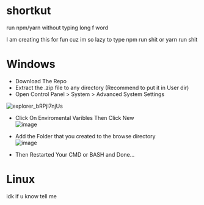 # shortkut
run npm/yarn without typing long f word

I am creating this for fun cuz im so lazy to type npm run shit or yarn run shit

# Windows  
- Download The Repo  
- Extract the .zip file to any directory (Recommend to put it in User dir)  
- Open Control Panel > System > Advanced System Settings  

![explorer_bRPjI7njUs](https://user-images.githubusercontent.com/53612429/170929778-4d9158c7-4c04-49c6-879f-30f3d31f4d54.gif)  

- Click On Enviromental Varibles Then Click New  
![image](https://user-images.githubusercontent.com/53612429/170930646-758c4812-6ccb-4e54-abc8-1948883856fe.png)  

- Add the Folder that you created to the browse directory  
![image](https://user-images.githubusercontent.com/53612429/170931207-d69cf69f-246d-4b3f-b109-644da095f7f7.png)  

- Then Restarted Your CMD or BASH and Done...


# Linux

idk if u know tell me
